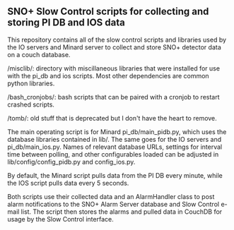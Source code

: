 SNO+ Slow Control scripts for collecting and storing PI DB and IOS data
-------------------------------------------------------------------

This repository contains all of the slow control scripts and libraries used by the IO servers
and Minard server to collect and store SNO+ detector data on a couch database.


/misclib/: directory with miscillaneous libraries that were installed for use
with the pi_db and ios scripts.  Most other dependencies are common python libraries.

/bash_cronjobs/: bash scripts that can be paired with a cronjob to restart
crashed scripts.

/tomb/: old stuff that is deprecated but I don't have the heart to remove.  

The main operating script is for Minard pi_db/main_pidb.py, which uses the database libraries
contained in lib/.  The same goes for the IO servers and pi_db/main_ios.py.  Names of relevant database URLs, settings for interval
time between polling, and other configurables loaded can be adjusted in
lib/config/config_pidb.py and config_ios.py.  

By default, the Minard script pulls data from the PI DB every minute, while the IOS script pulls data every 5 seconds.  

Both scripts use their collected data and an AlarmHandler class to post alarm notifications to the SNO+ Alarm Server database and Slow Control e-mail list.  The script then stores the alarms and pulled data in CouchDB for usage by the Slow Control interface.
